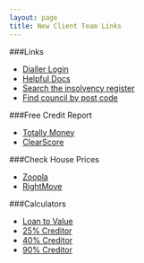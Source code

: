```yaml
---
layout: page
title: New Client Team Links
---
```


###Links
- [Dialler Login](https://ukdebtadvisors.cnx1.uk)
- [Helpful Docs](https://docs.google.com/spreadsheets/d/15aqmL0Ru7xZvX9-U7ogZkK0jpjWo4HrAYUS6fa_ycWA/edit#gid=1076472476)
- [Search the insolvency register](https://www.insolvencydirect.bis.gov.uk/eiir/IIRRegisterNameInput.asp?option=NAME&court=ALL)
- [Find council by post code](https://www.gov.uk/pay-council-tax)

###Free Credit Report
- [Totally Money](https://www.totallymoney.com)
- [ClearScore](https://www.clearscore.com/)

###Check House Prices
- [Zoopla](https://www.zoopla.co.uk/house-prices/)
- [RightMove](https://www.rightmove.co.uk/house-prices.html)

###Calculators
- [Loan to Value](https://fredl286.github.io/index.html)
- [25% Creditor](https://google.co.uk)
- [40% Creditor](https://google.co.uk)
- [90% Creditor](https://google.co.uk)
